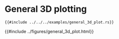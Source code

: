 # General 3D plotting

```rust,ignore
{{#include ../../../examples/general_3d_plot.rs}}
```

{{#include ../figures/general_3d_plot.html}}